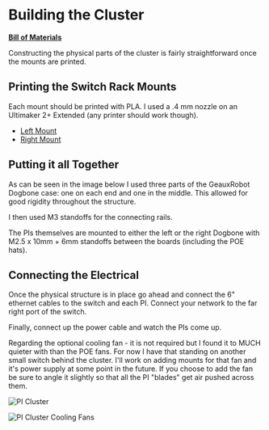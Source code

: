 # Building the Cluster

[**Bill of Materials**](BOM.md)

Constructing the physical parts of the cluster is fairly straightforward once the mounts are printed.

## Printing the Switch Rack Mounts

Each mount should be printed with PLA. I used a .4 mm nozzle on an Ultimaker 2+ Extended (any printer should work though).

- [Left Mount](https://github.com/BryceAshey/raspberry-pi-kubernetes-cluster/blob/master/designs/netgear-pi-mount-left.stl)
- [Right Mount](https://github.com/BryceAshey/raspberry-pi-kubernetes-cluster/blob/master/designs/netgear-pi-mount-right.stl)

## Putting it all Together

As can be seen in the image below I used three parts of the GeauxRobot Dogbone case: one on each end and one in the middle. This allowed for good rigidity throughout the structure.

I then used M3 standoffs for the connecting rails.

The PIs themselves are mounted to either the left or the right Dogbone with M2.5 x 10mm + 6mm standoffs between the boards (including the POE hats).

## Connecting the Electrical

Once the physical structure is in place go ahead and connect the 6" ethernet cables to the switch and each PI. Connect your network to the far right port of the switch.

Finally, connect up the power cable and watch the PIs come up.

Regarding the optional cooling fan - it is not required but I found it to MUCH quieter with than the POE fans. For now I have that standing on another small switch behind the cluster. I'll work on adding mounts for that fan and it's power supply at some point in the future. If you choose to add the fan be sure to angle it slightly so that all the PI "blades" get air pushed across them.

![PI Cluster](https://i.imgur.com/z3KjNY4.jpg)

![PI Cluster Cooling Fans](https://i.imgur.com/9nAlQBW.jpg)